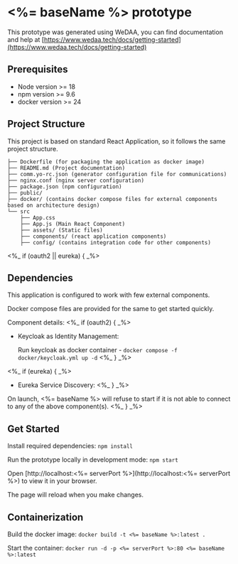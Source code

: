 # <%= baseName %> prototype

This prototype was generated using WeDAA, you can find documentation and help at [https://www.wedaa.tech/docs/getting-started](https://www.wedaa.tech/docs/getting-started)

## Prerequisites

- Node version >= 18
- npm version >= 9.6
- docker version >= 24

## Project Structure

This project is based on standard React Application, so it follows the same project structure.

```
├── Dockerfile (for packaging the application as docker image)
├── README.md (Project documentation)
├── comm.yo-rc.json (generator configuration file for communications)
├── nginx.conf (nginx server configuration)
├── package.json (npm configuration)
├── public/
├── docker/ (contains docker compose files for external components based on architecture design)
└── src
    ├── App.css
    ├── App.js (Main React Component)
    ├── assets/ (Static files)
    ├── components/ (react application components)
    ├── config/ (contains integration code for other components)
```
<%_ if (oauth2 || eureka) { _%>
## Dependencies

This application is configured to work with few external components.

Docker compose files are provided for the same to get started quickly.

Component details:
<%_ if (oauth2) { _%>
- Keycloak as Identity Management:
  
  Run keycloak as docker container - `docker compose -f docker/keycloak.yml up -d`
<%_ } _%>

<%_ if (eureka) { _%>
- Eureka Service Discovery:
<%_ } _%>

On launch, <%= baseName %> will refuse to start if it is not able to connect to any of the above component(s).
<%_ } _%>

## Get Started

Install required dependencies: `npm install`

Run the prototype locally in development mode: `npm start`

Open [http://localhost:<%= serverPort %>](http://localhost:<%= serverPort %>) to view it in your browser.

The page will reload when you make changes.

## Containerization

Build the docker image: `docker build -t <%= baseName %>:latest .`

Start the container: `docker run -d -p <%= serverPort %>:80 <%= baseName %>:latest`
